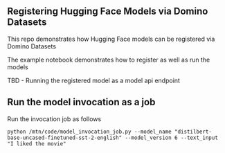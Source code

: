 ## Registering Hugging Face Models via Domino Datasets

This repo demonstrates how Hugging Face models can be registered via Domino Datasets

The example notebook demonstrates how to register as well as run the models 

TBD - Running the registered model as a model api endpoint

## Run the model invocation as a job

Run the invocation job as follows

```
python /mtn/code/model_invocation_job.py --model_name "distilbert-base-uncased-finetuned-sst-2-english" --model_version 6 --text_input "I liked the movie"
```
